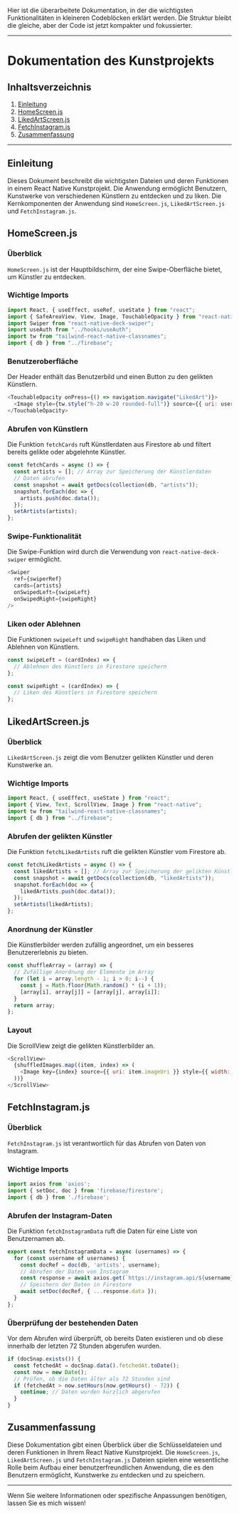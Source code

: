 Hier ist die überarbeitete Dokumentation, in der die wichtigsten Funktionalitäten in kleineren Codeblöcken erklärt werden. Die Struktur bleibt die gleiche, aber der Code ist jetzt kompakter und fokussierter.

---

# Dokumentation des Kunstprojekts

## Inhaltsverzeichnis
1. [Einleitung](#einleitung)
2. [HomeScreen.js](#homescreenjs)
3. [LikedArtScreen.js](#likedartscreenjs)
4. [FetchInstagram.js](#fetchinstagramjs)
5. [Zusammenfassung](#zusammenfassung)

---

## Einleitung

Dieses Dokument beschreibt die wichtigsten Dateien und deren Funktionen in einem React Native Kunstprojekt. Die Anwendung ermöglicht Benutzern, Kunstwerke von verschiedenen Künstlern zu entdecken und zu liken. Die Kernkomponenten der Anwendung sind `HomeScreen.js`, `LikedArtScreen.js` und `FetchInstagram.js`.

## HomeScreen.js

### Überblick

`HomeScreen.js` ist der Hauptbildschirm, der eine Swipe-Oberfläche bietet, um Künstler zu entdecken.

### Wichtige Imports

```javascript
import React, { useEffect, useRef, useState } from "react";
import { SafeAreaView, View, Image, TouchableOpacity } from "react-native";
import Swiper from "react-native-deck-swiper";
import useAuth from "../hooks/useAuth";
import tw from "tailwind-react-native-classnames";
import { db } from "../firebase";
```

### Benutzeroberfläche

Der Header enthält das Benutzerbild und einen Button zu den gelikten Künstlern.

```javascript
<TouchableOpacity onPress={() => navigation.navigate("LikedArt")}>
  <Image style={tw.style("h-20 w-20 rounded-full")} source={{ uri: user?.photoURL }} />
</TouchableOpacity>
```

### Abrufen von Künstlern

Die Funktion `fetchCards` ruft Künstlerdaten aus Firestore ab und filtert bereits gelikte oder abgelehnte Künstler.

```javascript
const fetchCards = async () => {
  const artists = []; // Array zur Speicherung der Künstlerdaten
  // Daten abrufen
  const snapshot = await getDocs(collection(db, "artists"));
  snapshot.forEach(doc => {
    artists.push(doc.data());
  });
  setArtists(artists);
};
```

### Swipe-Funktionalität

Die Swipe-Funktion wird durch die Verwendung von `react-native-deck-swiper` ermöglicht.

```javascript
<Swiper
  ref={swiperRef}
  cards={artists}
  onSwipedLeft={swipeLeft}
  onSwipedRight={swipeRight}
/>
```

### Liken oder Ablehnen

Die Funktionen `swipeLeft` und `swipeRight` handhaben das Liken und Ablehnen von Künstlern.

```javascript
const swipeLeft = (cardIndex) => {
  // Ablehnen des Künstlers in Firestore speichern
};

const swipeRight = (cardIndex) => {
  // Liken des Künstlers in Firestore speichern
};
```

## LikedArtScreen.js

### Überblick

`LikedArtScreen.js` zeigt die vom Benutzer gelikten Künstler und deren Kunstwerke an.

### Wichtige Imports

```javascript
import React, { useEffect, useState } from "react";
import { View, Text, ScrollView, Image } from "react-native";
import tw from "tailwind-react-native-classnames";
import { db } from "../firebase";
```

### Abrufen der gelikten Künstler

Die Funktion `fetchLikedArtists` ruft die gelikten Künstler vom Firestore ab.

```javascript
const fetchLikedArtists = async () => {
  const likedArtists = []; // Array zur Speicherung der gelikten Künstler
  const snapshot = await getDocs(collection(db, "likedArtists"));
  snapshot.forEach(doc => {
    likedArtists.push(doc.data());
  });
  setArtists(likedArtists);
};
```

### Anordnung der Künstler

Die Künstlerbilder werden zufällig angeordnet, um ein besseres Benutzererlebnis zu bieten.

```javascript
const shuffleArray = (array) => {
  // Zufällige Anordnung der Elemente im Array
  for (let i = array.length - 1; i > 0; i--) {
    const j = Math.floor(Math.random() * (i + 1));
    [array[i], array[j]] = [array[j], array[i]];
  }
  return array;
};
```

### Layout

Die ScrollView zeigt die gelikten Künstlerbilder an.

```javascript
<ScrollView>
  {shuffledImages.map((item, index) => (
    <Image key={index} source={{ uri: item.imageUri }} style={{ width: 100, height: 100 }} />
  ))}
</ScrollView>
```

## FetchInstagram.js

### Überblick

`FetchInstagram.js` ist verantwortlich für das Abrufen von Daten von Instagram.

### Wichtige Imports

```javascript
import axios from 'axios';
import { setDoc, doc } from 'firebase/firestore';
import { db } from './firebase';
```

### Abrufen der Instagram-Daten

Die Funktion `fetchInstagramData` ruft die Daten für eine Liste von Benutzernamen ab.

```javascript
export const fetchInstagramData = async (usernames) => {
  for (const username of usernames) {
    const docRef = doc(db, 'artists', username);
    // Abrufen der Daten von Instagram
    const response = await axios.get(`https://instagram.api/${username}`);
    // Speichern der Daten in Firestore
    await setDoc(docRef, { ...response.data });
  }
};
```

### Überprüfung der bestehenden Daten

Vor dem Abrufen wird überprüft, ob bereits Daten existieren und ob diese innerhalb der letzten 72 Stunden abgerufen wurden.

```javascript
if (docSnap.exists()) {
  const fetchedAt = docSnap.data().fetchedAt.toDate();
  const now = new Date();
  // Prüfen, ob die Daten älter als 72 Stunden sind
  if (fetchedAt > now.setHours(now.getHours() - 72)) {
    continue; // Daten wurden kürzlich abgerufen
  }
}
```

## Zusammenfassung

Diese Dokumentation gibt einen Überblick über die Schlüsseldateien und deren Funktionen in Ihrem React Native Kunstprojekt. Die `HomeScreen.js`, `LikedArtScreen.js` und `FetchInstagram.js` Dateien spielen eine wesentliche Rolle beim Aufbau einer benutzerfreundlichen Anwendung, die es den Benutzern ermöglicht, Kunstwerke zu entdecken und zu speichern.

---

Wenn Sie weitere Informationen oder spezifische Anpassungen benötigen, lassen Sie es mich wissen!
